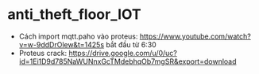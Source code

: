# anti_theft_floor_IOT
- Cách import mqtt.paho vào proteus:
https://www.youtube.com/watch?v=w-9ddDrOlew&t=1425s bắt đầu từ 6:30
- Proteus crack:
https://drive.google.com/u/0/uc?id=1Ei1D9d785NaWUNnxGcTMdebhqOb7mgSR&export=download
